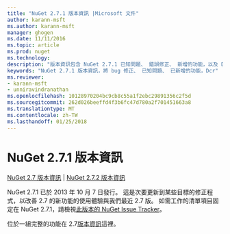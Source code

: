 ```yaml
---
title: "NuGet 2.7.1 版本資訊 |Microsoft 文件"
author: karann-msft
ms.author: karann-msft
manager: ghogen
ms.date: 11/11/2016
ms.topic: article
ms.prod: nuget
ms.technology: 
description: "版本資訊包含 NuGet 2.7.1 已知問題、 錯誤修正、 新增的功能，以及 Dcr。"
keywords: "NuGet 2.7.1 版本資訊，將 bug 修正、 已知問題、 已新增的功能，Dcr"
ms.reviewer:
- karann-msft
- unniravindranathan
ms.openlocfilehash: 10128970204bc9cb8c55a1f2ebc29891356c2f5d
ms.sourcegitcommit: 262d026beeffd4f3b6fc47d780a2f701451663a8
ms.translationtype: MT
ms.contentlocale: zh-TW
ms.lasthandoff: 01/25/2018
---
```

# <a name="nuget-271-release-notes"></a>NuGet 2.7.1 版本資訊

[NuGet 2.7 版本資訊](../release-notes/nuget-2.7.md) | [NuGet 2.7.2 版本資訊](../release-notes/nuget-2.7.2.md)

NuGet 2.7.1 已於 2013 年 10 月 7 日發行。  這是次要更新到某些目標的修正程式，以改善 2.7 的新功能的使用體驗與我們最近 2.7 版。 如需工作的清單項目固定在 NuGet 2.7.1，請檢視[此版本的 NuGet Issue Tracker](http://nuget.codeplex.com/workitem/list/advanced?keyword=&status=Closed&type=All&priority=All&release=NuGet%202.7.1&assignedTo=All&component=All&sortField=LastUpdatedDate&sortDirection=Descending&page=0)。

位於一組完整的功能在 2.7[版本資訊](../release-notes/nuget-2.7.md)這裡。
